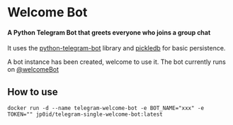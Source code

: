 # Welcome Bot

#### A Python Telegram Bot that greets everyone who joins a group chat

It uses the [python-telegram-bot](https://github.com/python-telegram-bot/python-telegram-bot) library and [pickledb](https://bitbucket.org/patx/pickledb) for basic persistence.

A bot instance has been created, welcome to use it. The bot currently runs on [@welcomeBot](https://t.me/BestGroupWelcomeBot)

## How to use

```shell
docker run -d --name telegram-welcome-bot -e BOT_NAME="xxx" -e TOKEN="" jp0id/telegram-single-welcome-bot:latest
```
